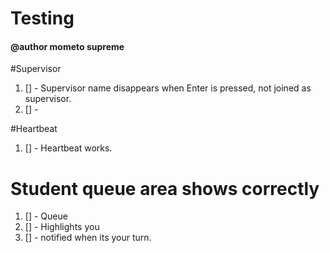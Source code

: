 # Testing

#### @author mometo supreme


#Supervisor
1. [] - Supervisor name disappears when Enter is pressed, not joined as supervisor.
2. [] - 

#Heartbeat
1. [] - Heartbeat works.


# Student queue area shows correctly

1. [] - Queue
2. [] - Highlights you
3. [] - notified when its your turn.
